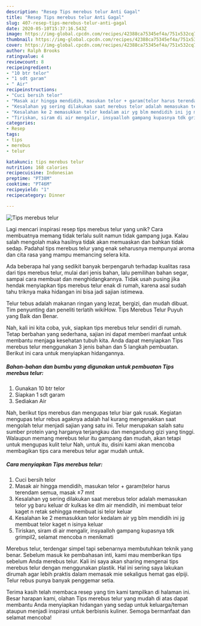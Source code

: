 ```yaml
---
description: "Resep Tips merebus telur Anti Gagal"
title: "Resep Tips merebus telur Anti Gagal"
slug: 407-resep-tips-merebus-telur-anti-gagal
date: 2020-05-10T15:37:16.543Z
image: https://img-global.cpcdn.com/recipes/42388ca75345ef4a/751x532cq70/tips-merebus-telur-foto-resep-utama.jpg
thumbnail: https://img-global.cpcdn.com/recipes/42388ca75345ef4a/751x532cq70/tips-merebus-telur-foto-resep-utama.jpg
cover: https://img-global.cpcdn.com/recipes/42388ca75345ef4a/751x532cq70/tips-merebus-telur-foto-resep-utama.jpg
author: Ralph Brooks
ratingvalue: 4
reviewcount: 8
recipeingredient:
- "10 btr telor"
- "1 sdt garam"
- " Air"
recipeinstructions:
- "Cuci bersih telor"
- "Masak air hingga mendidih, masukan telor + garam(telor harus terendam semua, masak ±7 mnt"
- "Kesalahan yg sering dilakukan saat merebus telor adalah memasukan telor yg baru keluar dr kulkas ke dlm air mendidih, ini membuat telor kaget n retak sehingga membuat isi telor keluar"
- "Kesalahan ke 2 memasukkan telor kedalam air yg blm mendidih ini jg membuat telor kaget n isinya keluar"
- "Tiriskan, siram di air mengalir, insyaalloh gampang kupasnya tdk grimpil2, selamat mencoba n menikmati"
categories:
- Resep
tags:
- tips
- merebus
- telur

katakunci: tips merebus telur 
nutrition: 168 calories
recipecuisine: Indonesian
preptime: "PT38M"
cooktime: "PT46M"
recipeyield: "1"
recipecategory: Dinner

---
```



![Tips merebus telur](https://img-global.cpcdn.com/recipes/42388ca75345ef4a/751x532cq70/tips-merebus-telur-foto-resep-utama.jpg)

Lagi mencari inspirasi resep tips merebus telur yang unik? Cara membuatnya memang tidak terlalu sulit namun tidak gampang juga. Kalau salah mengolah maka hasilnya tidak akan memuaskan dan bahkan tidak sedap. Padahal tips merebus telur yang enak seharusnya mempunyai aroma dan cita rasa yang mampu memancing selera kita.

Ada beberapa hal yang sedikit banyak berpengaruh terhadap kualitas rasa dari tips merebus telur, mulai dari jenis bahan, lalu pemilihan bahan segar, sampai cara membuat dan menghidangkannya. Tidak usah pusing jika hendak menyiapkan tips merebus telur enak di rumah, karena asal sudah tahu triknya maka hidangan ini bisa jadi sajian istimewa.

Telur tebus adalah makanan ringan yang lezat, bergizi, dan mudah dibuat. Tim penyunting dan peneliti terlatih wikiHow. Tips Merebus Telur Puyuh yang Baik dan Benar.


Nah, kali ini kita coba, yuk, siapkan tips merebus telur sendiri di rumah. Tetap berbahan yang sederhana, sajian ini dapat memberi manfaat untuk membantu menjaga kesehatan tubuh kita. Anda dapat menyiapkan Tips merebus telur menggunakan 3 jenis bahan dan 5 langkah pembuatan. Berikut ini cara untuk menyiapkan hidangannya.

<!--inarticleads1-->

##### Bahan-bahan dan bumbu yang digunakan untuk pembuatan Tips merebus telur:

1. Gunakan 10 btr telor
1. Siapkan 1 sdt garam
1. Sediakan  Air


Nah, berikut tips merebus dan mengupas telur biar gak rusak. Kegiatan mengupas telur rebus agaknya adalah hal kurang mengenakkan saat mengolah telur menjadi sajian yang satu ini. Telur merupakan salah satu sumber protein yang harganya terjangkau dan mengandung gizi yang tinggi. Walaupun memang merebus telur itu gampang dan mudah, akan tetapi untuk mengupas kulit telur Nah, untuk itu, disini kami akan mencoba membagikan tips cara merebus telur agar mudah untuk. 

<!--inarticleads2-->

##### Cara menyiapkan Tips merebus telur:

1. Cuci bersih telor
1. Masak air hingga mendidih, masukan telor + garam(telor harus terendam semua, masak ±7 mnt
1. Kesalahan yg sering dilakukan saat merebus telor adalah memasukan telor yg baru keluar dr kulkas ke dlm air mendidih, ini membuat telor kaget n retak sehingga membuat isi telor keluar
1. Kesalahan ke 2 memasukkan telor kedalam air yg blm mendidih ini jg membuat telor kaget n isinya keluar
1. Tiriskan, siram di air mengalir, insyaalloh gampang kupasnya tdk grimpil2, selamat mencoba n menikmati


Merebus telur, terdengar simpel tapi sebenarnya membutuhkan teknik yang benar. Sebelum masuk ke pembahasan inti, kami mau memberikan tips sebelum Anda merebus telur. Kali ini saya akan sharing mengenai tips merebus telur dengan menggunakan plastik. Hal ini sering saya lakukan dirumah agar lebih praktis dalam memasak mie sekaligus hemat gas elpiji. Telur rebus punya banyak penggemar setia. 

Terima kasih telah membaca resep yang tim kami tampilkan di halaman ini. Besar harapan kami, olahan Tips merebus telur yang mudah di atas dapat membantu Anda menyiapkan hidangan yang sedap untuk keluarga/teman ataupun menjadi inspirasi untuk berbisnis kuliner. Semoga bermanfaat dan selamat mencoba!
